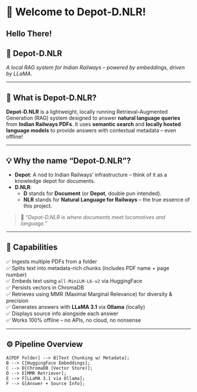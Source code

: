 # 🚉 Welcome to Depot-D.NLR!

## Hello There!

## 📘 Depot-D.NLR

*A local RAG system for Indian Railways – powered by embeddings, driven by LLaMA.*

---

## 📌 What is Depot-D.NLR?

**Depot-D.NLR** is a lightweight, locally running Retrieval-Augmented Generation (RAG) system designed to answer **natural language queries** from **Indian Railways PDFs**. 
It uses **semantic search** and **locally hosted language models** to provide answers with contextual metadata – even offline!

---

## 💡 Why the name “Depot-D.NLR”?

- **Depot**: A nod to Indian Railways’ infrastructure – think of it as a knowledge depot for documents.
- **D.NLR**:
  - **D** stands for **Document** (or **Depot**, double pun intended).
  - **NLR** stands for **Natural Language for Railways** – the true essence of this project.

> 📢 *“Depot-D.NLR is where documents meet locomotives and language.”*

---

## 🧠 Capabilities

✅ Ingests multiple PDFs from a folder  
✅ Splits text into metadata-rich chunks (includes PDF name + page number)  
✅ Embeds text using `all-MiniLM-L6-v2` via HuggingFace  
✅ Persists vectors in ChromaDB  
✅ Retrieves using MMR (Maximal Marginal Relevance) for diversity & precision  
✅ Generates answers with **LLaMA 3.1** via **Ollama** (locally)  
✅ Displays source info alongside each answer  
✅ Works 100% offline – no APIs, no cloud, no nonsense

---

## ⚙️ Pipeline Overview

    A[PDF Folder] --> B[Text Chunking w/ Metadata];
    B --> C[HuggingFace Embeddings];
    C --> D[ChromaDB (Vector Store)];
    D --> E[MMR Retriever];
    E --> F[LLaMA 3.1 via Ollama];
    F --> G[Answer + Source Info];
